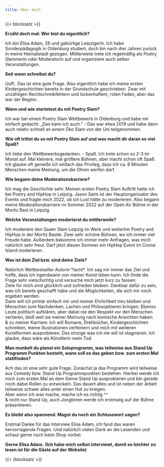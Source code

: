 ```yaml
---
title: Über mich 
---
```


{{< blocksatz >}}

**Erzähl doch mal: Wer bist du eigentlich?**

Ich bin Elisa Adam, 26 und gebürtige Leipzigerin. Ich habe
Sonderpädagogik in Oldenburg studiert, doch bin nach drei Jahren zurück
in meine Heimatstadt gezogen. Mittlerweile trete ich regelmäßig als
Poetry Slammerin oder Moderatorin auf und organisiere auch selber
Veranstaltungen.

**Seit wann schreibst du?**

Uuff.. Das ist eine gute Frage. Also eigentlich habe ich meine ersten
Kindergeschichten bereits in der Grundschule geschrieben. Zwar mit
unzähligen Rechtschreibfehlern und lückenhaftem, roten Faden, aber das
war der Beginn.

**Wann und wie startetest du mit Poetry Slam?**

Ich war bei einem Poetry Slam Wettbewerb in Oldenburg und habe mir
einfach gedacht: „Das kann ich auch." - Das war etwa 2019 und habe dann
auch relativ schnell an einem Öko Slam von der Uni teilgenommen.

**Wie oft trittst du so mit Poetry Slam auf und was macht dir daran so
viel Spaß?**

Ich liebe den Wettbewerbsgedanken. - Spaß. Ich trete schon so 2-3 im
Monat auf. Mal kleinere, mal größere Bühnen, aber macht schon oft Spaß.
Ich glaube oft genieße ich einfach das Privileg, dass ich ca. 6 Minuten
Menschen meine Meinung, um die Ohren werfen darf.

**Wie begann deine Moderationskarriere?**

Ich mag die Geschichte sehr. Meinen ersten Poetry Slam Auftritt hatte
ich bei Poetry and HipHop in Leipzig. Jason Saint ist der
Hauptorganisator des Events und fragte mich 2022, ob ich Lust hätte zu
moderieren. Also begann meine Moderationskarriere im Sommer 2022 auf der
Open Air Bühne in der Moritz Bast in Leipzig.

**Welche Veranstaltungen moderierst du mittlerweile?**

Ich moderiere den Queer Slam Leipzig im Werk und weiterhin Poetry and
HipHop in der Moritz Bastei. Zwei sehr schöne Bühnen, wo ich immer viel
Freude habe. Außerdem bekomme ich immer mehr Anfragen, was mich
natürlich sehr freut. Darf jetzt diesen Sommer ein HipHop Event im Conne
Island moderieren.

**Was ist dein Ziel bzw. sind deine Ziele?**

Natürlich Weltbestseller Autorin \*lacht\*. Ich sag mir immer das Ziel
und hoffe, dass ich irgendwann von meiner Kunst leben kann. Ich finde
die Frage sehr vielschichtig und versuche mich jetzt kurz zu fassen:\
Ziele für mich sind glücklich und zufrieden bleiben. Dankbar dafür zu
sein, was ich bereits geschafft habe und die Möglichkeiten, die sich mir
noch ergeben werden.\
Dann will ich primär einfach mir und meiner Ehrlichkeit treu bleiben und
Menschen zum Nachdenken, Lachen und Philosophieren bringen. Ebenso Leute
politisch aufklären, aber dabei nie den Respekt vor den Menschen
verlieren, bloß weil sie meiner Meinung nach komische Ansichten haben.\
& zu meiner Karriere: Ich will Romane, Drehbücher, Kindergeschichten
schreiben, meine Illustrationen verfeinern und mich mit weiteren
Kunstformen ausprobieren. Das einzige was ich nie will ist stagnieren.
Ich glaube, dass wäre als Künstlerin mein Tod.

**Man munkelt du planst ein Soloprogramm, was teilweise aus Stand Up
Programm Punkten besteht, wann soll es das geben bzw. zum ersten Mal
stattfinden?**

Ach das ist eine sehr gute Frage. Zunächst ja das Programm wird
teilweise aus Comedy bzw. Stand Up Programmpunkten bestehen. Hierbei
werde ich mich zum ersten Mal an dem Genre Stand Up ausprobieren und bin
gerade noch dabei Rollen zu entwickeln. Das dauert alles und ist neben
der Arbeit teilweise schwer alles unter einen Hut zu kriegen.\
Aber wenn ich was mache, mache ich es richtig \^\^\
& nicht nur Stand Up, auch Jonglieren werde ich erstmalig auf der Bühne
präsentieren.

**Es bleibt also spannend. Magst du noch ein Schlusswort sagen?**

Erstmal Danke für das Interview Elisa Adam, ich fand das waren
hervorragende Fragen. Und natürlich vielen Dank an die Lesenden und
schaut gerne noch beim Shop vorbei.

**Gerne Elisa Adam.** **(Ich habe mich selbst interviewt, damit es
leichter zu lesen ist für die Gäste auf der Website)**


{{< /blocksatz >}}
